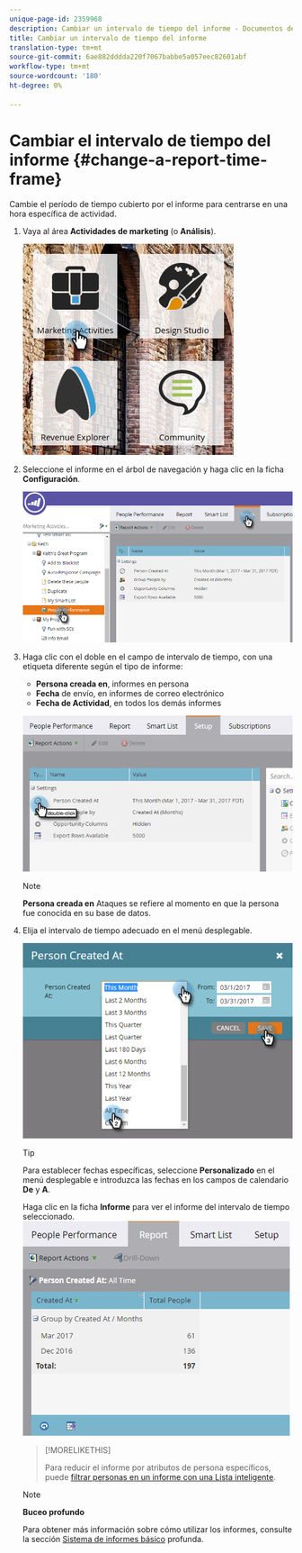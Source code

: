 ```yaml
---
unique-page-id: 2359968
description: Cambiar un intervalo de tiempo del informe - Documentos de marketing - Documentación del producto
title: Cambiar un intervalo de tiempo del informe
translation-type: tm+mt
source-git-commit: 6ae882dddda220f7067babbe5a057eec82601abf
workflow-type: tm+mt
source-wordcount: '180'
ht-degree: 0%

---
```



# Cambiar el intervalo de tiempo del informe {#change-a-report-time-frame}

Cambie el período de tiempo cubierto por el informe para centrarse en una hora específica de actividad.

1. Vaya al área **Actividades de marketing** (o **Análisis**).

   ![](assets/image2017-3-27-9-3a15-3a9.png)

1. Seleccione el informe en el árbol de navegación y haga clic en la ficha **Configuración**.

   ![](assets/image2017-3-27-9-3a57-3a56.png)

1. Haga clic con el doble en el campo de intervalo de tiempo, con una etiqueta diferente según el tipo de informe:

   * **Persona creada en**, informes en persona
   * **Fecha** de envío, en informes de correo electrónico
   * **Fecha de Actividad**, en todos los demás informes

   ![](assets/image2017-3-27-9-3a58-3a23.png)

   >[!NOTE]
   >
   >**Persona creada en** Ataques se refiere al momento en que la persona fue conocida en su base de datos.

1. Elija el intervalo de tiempo adecuado en el menú desplegable.

   ![](assets/image2017-3-27-9-3a58-3a40.png)

   >[!TIP]
   >
   >Para establecer fechas específicas, seleccione **Personalizado** en el menú desplegable e introduzca las fechas en los campos de calendario **De** y **A**.

   Haga clic en la ficha **Informe** para ver el informe del intervalo de tiempo seleccionado.\
   ![](assets/image2017-3-27-9-3a59-3a1.png)

   >[!MORELIKETHIS]
   >
   >
   >
   >Para reducir el informe por atributos de persona específicos, puede [filtrar personas en un informe con una Lista inteligente](filter-people-in-a-report-with-a-smart-list.md).

   >[!NOTE]
   >
   >**Buceo profundo**
   >
   >
   >Para obtener más información sobre cómo utilizar los informes, consulte la sección [Sistema de informes básico](https://docs.marketo.com/display/docs/basic+reporting) profunda.

